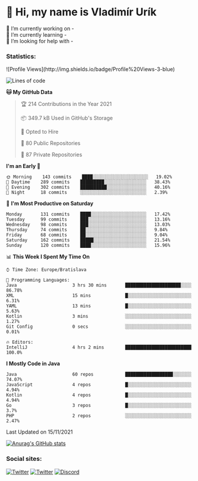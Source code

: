 <h1> 👋 Hi, my name is Vladimír Urík</h1>
<p>
 🔭 I’m currently working on -<br>
 🌱 I’m currently learning -<br>
 🤔 I’m looking for help with -<br>
</p>
<h3>Statistics:</h3>
<!--START_SECTION:waka-->
![Profile Views](http://img.shields.io/badge/Profile%20Views-3-blue)

![Lines of code](https://img.shields.io/badge/From%20Hello%20World%20I%27ve%20Written-3.6%20million%20lines%20of%20code-blue)

**🐱 My GitHub Data** 

> 🏆 214 Contributions in the Year 2021
 > 
> 📦 349.7 kB Used in GitHub's Storage 
 > 
> 💼 Opted to Hire
 > 
> 📜 80 Public Repositories 
 > 
> 🔑 87 Private Repositories  
 > 
**I'm an Early 🐤** 

```text
🌞 Morning    143 commits    ████░░░░░░░░░░░░░░░░░░░░░   19.02% 
🌆 Daytime    289 commits    █████████░░░░░░░░░░░░░░░░   38.43% 
🌃 Evening    302 commits    ██████████░░░░░░░░░░░░░░░   40.16% 
🌙 Night      18 commits     ░░░░░░░░░░░░░░░░░░░░░░░░░   2.39%

```
📅 **I'm Most Productive on Saturday** 

```text
Monday       131 commits    ████░░░░░░░░░░░░░░░░░░░░░   17.42% 
Tuesday      99 commits     ███░░░░░░░░░░░░░░░░░░░░░░   13.16% 
Wednesday    98 commits     ███░░░░░░░░░░░░░░░░░░░░░░   13.03% 
Thursday     74 commits     ██░░░░░░░░░░░░░░░░░░░░░░░   9.84% 
Friday       68 commits     ██░░░░░░░░░░░░░░░░░░░░░░░   9.04% 
Saturday     162 commits    █████░░░░░░░░░░░░░░░░░░░░   21.54% 
Sunday       120 commits    ████░░░░░░░░░░░░░░░░░░░░░   15.96%

```


📊 **This Week I Spent My Time On** 

```text
⌚︎ Time Zone: Europe/Bratislava

💬 Programming Languages: 
Java                     3 hrs 30 mins       █████████████████████░░░░   86.78% 
XML                      15 mins             █░░░░░░░░░░░░░░░░░░░░░░░░   6.31% 
YAML                     13 mins             █░░░░░░░░░░░░░░░░░░░░░░░░   5.63% 
Kotlin                   3 mins              ░░░░░░░░░░░░░░░░░░░░░░░░░   1.27% 
Git Config               0 secs              ░░░░░░░░░░░░░░░░░░░░░░░░░   0.01%

🔥 Editors: 
IntelliJ                 4 hrs 2 mins        █████████████████████████   100.0%

```

**I Mostly Code in Java** 

```text
Java                     60 repos            ██████████████████░░░░░░░   74.07% 
JavaScript               4 repos             █░░░░░░░░░░░░░░░░░░░░░░░░   4.94% 
Kotlin                   4 repos             █░░░░░░░░░░░░░░░░░░░░░░░░   4.94% 
Go                       3 repos             █░░░░░░░░░░░░░░░░░░░░░░░░   3.7% 
PHP                      2 repos             ░░░░░░░░░░░░░░░░░░░░░░░░░   2.47%

```



 Last Updated on 15/11/2021
<!--END_SECTION:waka-->

[![Anurag's GitHub stats](https://github-readme-stats.vercel.app/api?username=vladimir-urik)](https://github.com/anuraghazra/github-readme-stats)

<h3>Social sites:</h3>
<p><a href="https://twitter.com/GGGEDR" target="_blank"><img alt="Twitter" src="https://img.shields.io/badge/twitter-%231DA1F2.svg?&style=for-the-badge&logo=twitter&logoColor=white" /></a> <a href="https://www.reddit.com/user/GGGEDR" target="_blank"><img alt="Twitter" src="https://img.shields.io/badge/reddit-%23FE6262.svg?&style=for-the-badge&logo=reddit&logoColor=white" /></a> <a href="https://discord.com/users/535708984959827978" target="_blank"><img alt="Discord" src="https://img.shields.io/badge/discord-%235865f2.svg?&style=for-the-badge&logo=discord&logoColor=white" />
</p>
